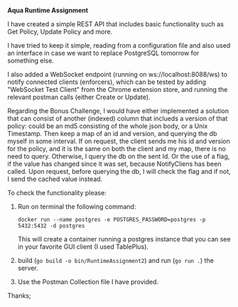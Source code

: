 **Aqua Runtime Assignment**

I have created a simple REST API that includes basic functionality such as Get Policy, Update Policy and more.

I have tried to keep it simple, reading from a configuration file and also used an interface in case we want to replace PostgreSQL tomorrow for something else.

I also added a WebSocket endpoint (running on ws://localhost:8088/ws) to notify connected clients (enforcers),
which can be tested by adding "WebSocket Test Client" from the Chrome extension store, and running the relevant postman calls (either Create or Update).

Regarding the Bonus Challenge, I would have either implemented a solution that can consist of another (indexed) column that inclueds a version of that policy: 
could be an md5 consisting of the whole json body, or a Unix Timestamp. Then keep a map of an id and version, and querying the db myself in some interval.
If on request, the client sends me his id and version for the policy, and it is the same on both the client and my map, there is no need to query. Otherwise, I query the db on the sent Id.
Or the use of a flag, if the value has changed since it was set, because NotifyCliens has been called.
Upon request, before querying the db, I will check the flag and if not, I send the cached value instead.

To check the functionality please:
1. Run on terminal the following command:
   
   `docker run --name postgres -e POSTGRES_PASSWORD=postgres -p 5432:5432 -d postgres`
   
   This will create a container running a postgres instance that you can see in your favorite GUI client (I used TablePlus).

3. build (`go build -o bin/RuntimeAssignment2`) and run (`go run .`) the server.

4. Use the Postman Collection file I have provided.

Thanks;
